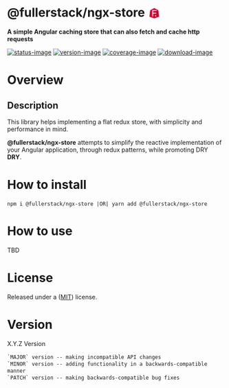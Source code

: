 # @fullerstack/ngx-store <img style="margin-bottom: -6px" width="30" src="../../apps/fullerstack/src/assets/images/fullerstack-x250.png">

**A simple Angular caching store that can also fetch and cache http requests**

[![status-image]][status-link]
[![version-image]][version-link]
[![coverage-image]][coverage-link]
[![download-image]][download-link]

# Overview

## Description

This library helps implementing a flat redux store, with simplicity and performance in mind.

**@fullerstack/ngx-store** attempts to simplify the reactive implementation of your Angular application, through redux patterns, while promoting DRY **DRY**.

# How to install

    npm i @fullerstack/ngx-store |OR| yarn add @fullerstack/ngx-store

# How to use

TBD

# License

Released under a ([MIT](https://raw.githubusercontent.com/neekware/fullerstack/main/LICENSE)) license.

# Version

X.Y.Z Version

    `MAJOR` version -- making incompatible API changes
    `MINOR` version -- adding functionality in a backwards-compatible manner
    `PATCH` version -- making backwards-compatible bug fixes

[status-image]: https://github.com/neekware/fullerstack/actions/workflows/ci.yml/badge.svg
[status-link]: https://github.com/neekware/fullerstack/actions/workflows/ci.yml
[version-image]: https://img.shields.io/npm/v/@fullerstack/ngx-store.svg
[version-link]: https://www.npmjs.com/package/@fullerstack/ngx-store
[coverage-image]: https://coveralls.io/repos/neekware/fullerstack/badge.svg
[coverage-link]: https://coveralls.io/r/neekware/fullerstack
[download-image]: https://img.shields.io/npm/dm/@fullerstack/ngx-store.svg
[download-link]: https://www.npmjs.com/package/@fullerstack/ngx-store
